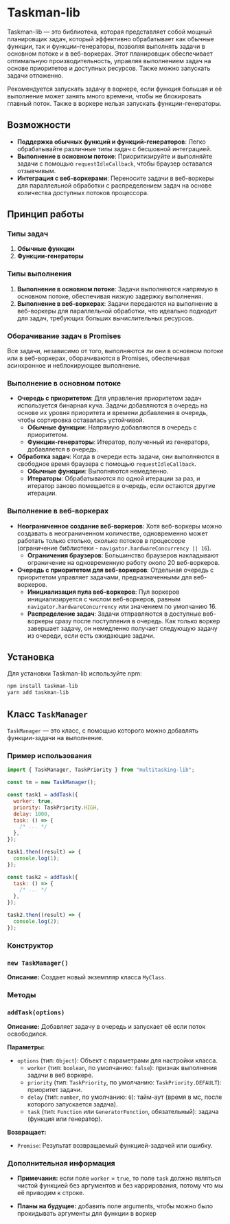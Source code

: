 # Taskman-lib

Taskman-lib — это библиотека, которая представляет собой мощный планировщик задач, который эффективно обрабатывает как обычные функции, так и функции-генераторы, позволяя выполнять задачи в основном потоке и в веб-воркерах. Этот планировщик обеспечивает оптимальную производительность, управляя выполнением задач на основе приоритетов и доступных ресурсов. Также можно запускать задачи отложенно.

Рекомендуется запускать задачу в воркере, если функция большая и её выполнение может занять много времени, чтобы не блокировать главный поток. Также в воркере нельзя запускать функции-генераторы.

## Возможности

- **Поддержка обычных функций и функций-генераторов**: Легко обрабатывайте различные типы задач с бесшовной интеграцией.
- **Выполнение в основном потоке**: Приоритизируйте и выполняйте задачи с помощью `requestIdleCallback`, чтобы браузер оставался отзывчивым.
- **Интеграция с веб-воркерами**: Переносите задачи в веб-воркеры для параллельной обработки с распределением задач на основе количества доступных потоков процессора.

## Принцип работы

### Типы задач

1. **Обычные функции**
2. **Функции-генераторы**

### Типы выполнения

1. **Выполнение в основном потоке**: Задачи выполняются напрямую в основном потоке, обеспечивая низкую задержку выполнения.
2. **Выполнение в веб-воркерах**: Задачи передаются на выполнение в веб-воркеры для параллельной обработки, что идеально подходит для задач, требующих больших вычислительных ресурсов.

### Оборачивание задач в Promises

Все задачи, независимо от того, выполняются ли они в основном потоке или в веб-воркерах, оборачиваются в Promises, обеспечивая асинхронное и неблокирующее выполнение.

### Выполнение в основном потоке

- **Очередь с приоритетом**: Для управления приоритетом задач используется бинарная куча. Задачи добавляются в очередь на основе их уровня приоритета и времени добавления в очередь, чтобы сортировка оставалась устойчивой.
  - **Обычные функции**: Напрямую добавляются в очередь с приоритетом.
  - **Функции-генераторы**: Итератор, полученный из генератора, добавляется в очередь.
- **Обработка задач**: Когда в очереди есть задачи, они выполняются в свободное время браузера с помощью `requestIdleCallback`.
  - **Обычные функции**: Выполняются немедленно.
  - **Итераторы**: Обрабатываются по одной итерации за раз, и итератор заново помещается в очередь, если остаются другие итерации.

### Выполнение в веб-воркерах

- **Неограниченное создание веб-воркеров**: Хотя веб-воркеры можно создавать в неограниченном количестве, одновременно может работать только столько, сколько потоков в процессоре (ограничение библиотеки - `navigator.hardwareConcurrency || 16`).
  - **Ограничения браузеров**: Большинство браузеров накладывают ограничение на одновременную работу около 20 веб-воркеров.
- **Очередь с приоритетом для веб-воркеров**: Отдельная очередь с приоритетом управляет задачами, предназначенными для веб-воркеров.
  - **Инициализация пула веб-воркеров**: Пул воркеров инициализируется с числом веб-воркеров, равным `navigator.hardwareConcurrency` или значением по умолчанию 16.
  - **Распределение задач**: Задачи отправляются в доступные веб-воркеры сразу после поступления в очередь. Как только воркер завершает задачу, он немедленно получает следующую задачу из очереди, если есть ожидающие задачи.

## Установка

Для установки Taskman-lib используйте npm:

```bash
npm install taskman-lib
yarn add taskman-lib
```

## Класс `TaskManager`

`TaskManager` — это класс, с помощью которого можно добавлять функции-задачи на выполнение.

### Пример использования

```javascript
import { TaskManager, TaskPriority } from "multitasking-lib";

const tm = new TaskManager();

const task1 = addTask({
  worker: true,
  priority: TaskPriority.HIGH,
  delay: 1000,
  task: () => {
    /* ... */
  },
});

task1.then((result) => {
  console.log(1);
});

const task2 = addTask({
  task: () => {
    /* ... */
  },
});

task2.then((result) => {
  console.log(2);
});
```

### Конструктор

### `new TaskManager()`

**Описание:** Создает новый экземпляр класса `MyClass`.

### Методы

### `addTask(options)`

**Описание:** Добавляет задачу в очередь и запускает её если поток освободился.

**Параметры:**

- `options` (тип: `Object`): Объект с параметрами для настройки класса.
  - `worker` (тип: `boolean`, по умолчанию: `false`): признак выполнения задачи в веб воркере.
  - `priority` (тип: `TaskPriority`, по умолчанию: `TaskPriority.DEFAULT`): приоритет задачи.
  - `delay` (тип: `number`, по умолчанию: `0`): тайм-аут (время в мс, после которого запускается задача).
  - `task` (тип: `Function` или `GeneratorFunction`, обязательный): задача (функция или генератор).

**Возвращает:**

- `Promise`: Результат возвращаемый функцией-задачей или ошибку.

### Дополнительная информация

- **Примечания:** если поле `worker` = `true`, то поле `task` должно являться чистой функцией без аргументов и без каррирования, потому что мы её приводим к строке.

- **Планы на будущее:** добавить поле arguments, чтобы можно было прокидывать аргументы для функции в воркер
